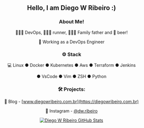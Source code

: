 
<div align="center">
<h2>Hello, I am Diego W Ribeiro :)</h2>

<h3>  About Me!</h3>

  🙋🏽‍♂️ DevOps, 🏃🏼‍♂️ runner, 👨‍👩‍👦 Family father and 🍺 beer!
  
  💼 Working as a DevOps Engineer

<h3>⚙️ Stack</h3>

  💻 Linux ● Docker ● Kubernetes ● Aws ● Terraform ● Jenkins
  
  ● VsCode ● Vim ● ZSH ● Python 

<h3>🛠️ Projects:</h3>

  🐧 Blog - [www.diegowribeiro.com.br](https://diegowribeiro.com.br)
  
  📱 Instagram - [@dw.ribeiro](http://instagram.com/dw.ribeiro)


[![Diego W Ribeiro GitHub Stats](https://github-readme-stats.vercel.app/api?username=diegowribeiro&show_icons=true)](https://github.com/diegowribeiro)

